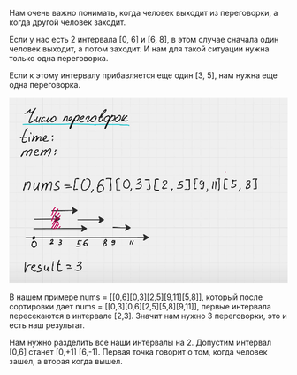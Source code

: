 Нам очень важно понимать, когда человек выходит из переговорки, а когда другой человек заходит. 

Если у нас есть 2 интервала [0, 6] и [6, 8], в этом случае сначала один человек выходит, а потом заходит. И нам для такой ситуации нужна только одна переговорка.

Если к этому интервалу прибавляется еще один [3, 5], нам нужна еще одна переговорка.

![1](images/1.png)

В нашем примере nums = [[0,6][0,3][2,5][9,11][5,8]], который после сортировки дает nums = [[0,3][0,6][2,5][5,8][9,11]], первые интервала пересекаются в интервале [2,3]. Значит нам нужно 3 переговорки, это и есть наш результат.

Нам нужно разделить все наши интервалы на 2. Допустим интервал [0,6] станет [0,+1] [6,-1]. Первая точка говорит о том, когда человек зашел, а вторая когда вышел. 